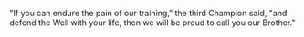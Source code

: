 "If you can endure the pain of our training," the third Champion said, "and defend the Well with your life, then we will be proud to call you our Brother."